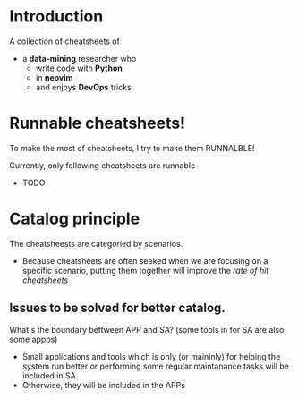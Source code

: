 # Introduction
A collection of cheatsheets of 
- a **data-mining** researcher who
  - write code with **Python**
  - in **neovim**
  - and enjoys **DevOps** tricks


# Runnable cheatsheets!
To make the most of cheatsheets, I try to make them RUNNALBLE!


Currently, only following cheatsheets are runnable
- TODO



# Catalog principle
The cheatsheests are categoried by scenarios.
- Because cheatsheets are often seeked when we are focusing on a specific scenario, putting them together will improve the *rate of hit cheatsheets*


## Issues to be solved for better catalog.

What's the boundary bettween APP and SA? (some tools in for SA are also some appps)
- Small applications and tools which is only (or maininly) for helping the system run better or performing some regular maintanance tasks will be included in SA
- Otherwise, they will be included in the APPs
